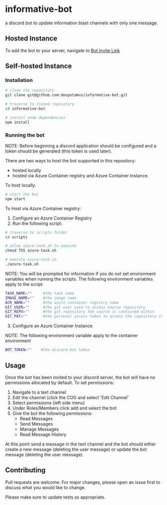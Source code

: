 # informative-bot

a discord bot to update information blast channels with only one message.

## Hosted Instance

To add the bot to your server, navigate to [Bot Invite Link](https://discord.com/api/oauth2/authorize?client_id=777419195376861184&permissions=0&scope=bot)

## Self-hosted Instance

### Installation

```bash
# clone the repository
git clone git@github.com:devpotamus/informative-bot.git

# traverse to cloned repository
cd informative-bot

# install node dependencies
npm install
```

### Running the bot

NOTE: Before beginning a discord application should be configured and a token should be generated (this token is used later).

There are two ways to host the bot supported in this repository: 
* hosted locally
* hosted via Azure Container registry and Azure Container Instance.

To host locally:

```bash
# start the bot
npm start
```

To Host via Azure Container registry:

1) Configure an Azure Container Registry
2) Run the following script:

```bash
# traverse to scripts folder
cd scripts

# allow azure-task.sh to execute
chmod 755 azure-task.sh

# execute azure-task.sh
./azure-task.sh
```

NOTE: You will be prompted for information if you do not set environment variables when running the scripts. The following environment variables apply to the script:

```bash
TASK_NAME=""     #the task name
IMAGE_NAME=""    #the image name
ACR_NAME=""      #the azure container registry name
GIT_USER=""      #the git user used to access source repository
GIT_REPO=""      #the git repository the source is contained within
GIT_PAT=""       #the personal access token to access the repository instance
```

3) Configure an Azure Container Instance

NOTE: The following environment variable apply to the container environment

```bash
BOT_TOKEN=""    #the discord bot token
```

## Usage

Once the bot has been invited to your discord server, the bot will have no permissions allocated by default. To set permissions:
1) Navigate to a text channel
2) Edit the channel (click the COG and select 'Edit Channel'
3) Select permissions (left side menu)
4) Under Roles/Members click add and select the bot
5) Give the bot the following permissions:
    * Read Messages
    * Send Messages
    * Manage Messages
    * Read Message History

At this point send a message in the text channel and the bot should either create a new message (deleting the user message) or update the bot message (deleting the user message).

## Contributing
Pull requests are welcome. For major changes, please open an issue first to discuss what you would like to change.

Please make sure to update tests as appropriate.